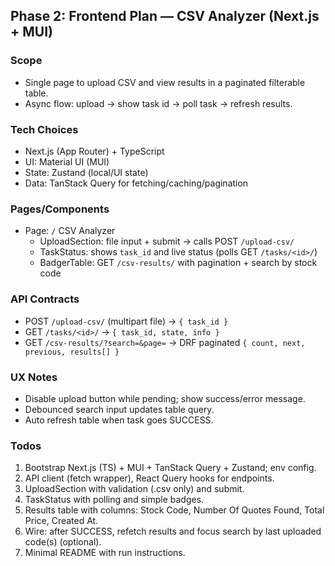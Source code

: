## Phase 2: Frontend Plan — CSV Analyzer (Next.js + MUI)

### Scope
- Single page to upload CSV and view results in a paginated filterable table.
- Async flow: upload → show task id → poll task → refresh results.

### Tech Choices
- Next.js (App Router) + TypeScript
- UI: Material UI (MUI)
- State: Zustand (local/UI state)
- Data: TanStack Query for fetching/caching/pagination

### Pages/Components
- Page: `/` CSV Analyzer
  - UploadSection: file input + submit → calls POST `/upload-csv/`
  - TaskStatus: shows `task_id` and live status (polls GET `/tasks/<id>/`)
  - BadgerTable: GET `/csv-results/` with pagination + search by stock code

### API Contracts
- POST `/upload-csv/` (multipart file) → `{ task_id }`
- GET `/tasks/<id>/` → `{ task_id, state, info }`
- GET `/csv-results/?search=&page=` → DRF paginated `{ count, next, previous, results[] }`

### UX Notes
- Disable upload button while pending; show success/error message.
- Debounced search input updates table query.
- Auto refresh table when task goes SUCCESS.

### Todos
1) Bootstrap Next.js (TS) + MUI + TanStack Query + Zustand; env config.
2) API client (fetch wrapper), React Query hooks for endpoints.
3) UploadSection with validation (.csv only) and submit.
4) TaskStatus with polling and simple badges.
5) Results table with columns: Stock Code, Number Of Quotes Found, Total Price, Created At.
6) Wire: after SUCCESS, refetch results and focus search by last uploaded code(s) (optional).
7) Minimal README with run instructions.


